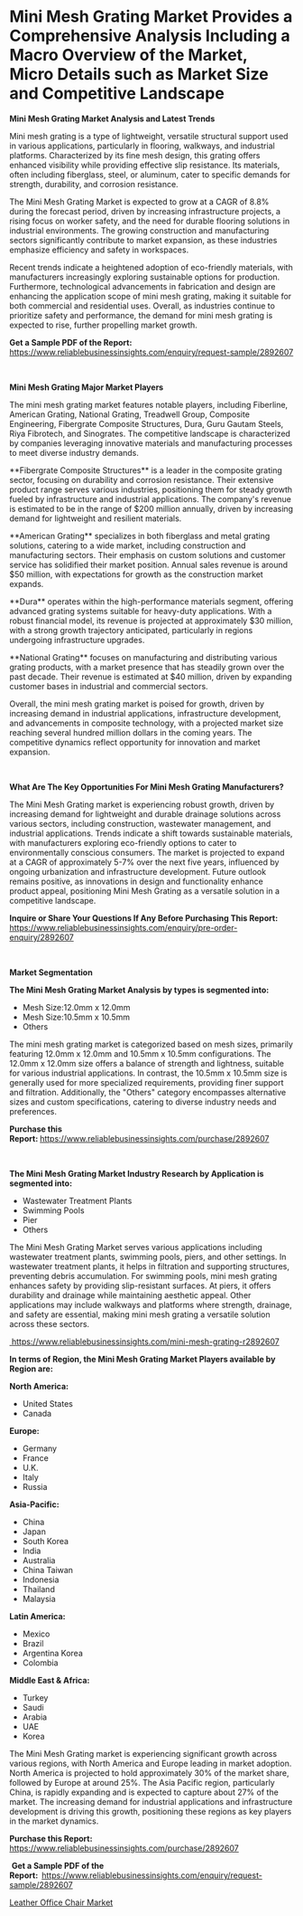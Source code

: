 <p><h1>Mini Mesh Grating Market Provides a Comprehensive Analysis Including a Macro Overview of the Market, Micro Details such as Market Size and Competitive Landscape</h1></p><p><strong>Mini Mesh Grating Market Analysis and Latest Trends</strong></p>
<p><p>Mini mesh grating is a type of lightweight, versatile structural support used in various applications, particularly in flooring, walkways, and industrial platforms. Characterized by its fine mesh design, this grating offers enhanced visibility while providing effective slip resistance. Its materials, often including fiberglass, steel, or aluminum, cater to specific demands for strength, durability, and corrosion resistance.</p><p>The Mini Mesh Grating Market is expected to grow at a CAGR of 8.8% during the forecast period, driven by increasing infrastructure projects, a rising focus on worker safety, and the need for durable flooring solutions in industrial environments. The growing construction and manufacturing sectors significantly contribute to market expansion, as these industries emphasize efficiency and safety in workspaces.</p><p>Recent trends indicate a heightened adoption of eco-friendly materials, with manufacturers increasingly exploring sustainable options for production. Furthermore, technological advancements in fabrication and design are enhancing the application scope of mini mesh grating, making it suitable for both commercial and residential uses. Overall, as industries continue to prioritize safety and performance, the demand for mini mesh grating is expected to rise, further propelling market growth.</p></p>
<p><strong>Get a Sample PDF of the Report:&nbsp;</strong> <a href="https://www.reliablebusinessinsights.com/enquiry/request-sample/2892607?utm_campaign=3086&utm_medium=2&utm_source=Github&utm_content=ia&utm_term=15032025&utm_id=mini-mesh-grating">https://www.reliablebusinessinsights.com/enquiry/request-sample/2892607</a></p>
<p>&nbsp;</p>
<p><strong>Mini Mesh Grating Major Market Players</strong></p>
<p><p>The mini mesh grating market features notable players, including Fiberline, American Grating, National Grating, Treadwell Group, Composite Engineering, Fibergrate Composite Structures, Dura, Guru Gautam Steels, Riya Fibrotech, and Sinogrates. The competitive landscape is characterized by companies leveraging innovative materials and manufacturing processes to meet diverse industry demands.</p><p>**Fibergrate Composite Structures** is a leader in the composite grating sector, focusing on durability and corrosion resistance. Their extensive product range serves various industries, positioning them for steady growth fueled by infrastructure and industrial applications. The company's revenue is estimated to be in the range of $200 million annually, driven by increasing demand for lightweight and resilient materials.</p><p>**American Grating** specializes in both fiberglass and metal grating solutions, catering to a wide market, including construction and manufacturing sectors. Their emphasis on custom solutions and customer service has solidified their market position. Annual sales revenue is around $50 million, with expectations for growth as the construction market expands.</p><p>**Dura** operates within the high-performance materials segment, offering advanced grating systems suitable for heavy-duty applications. With a robust financial model, its revenue is projected at approximately $30 million, with a strong growth trajectory anticipated, particularly in regions undergoing infrastructure upgrades.</p><p>**National Grating** focuses on manufacturing and distributing various grating products, with a market presence that has steadily grown over the past decade. Their revenue is estimated at $40 million, driven by expanding customer bases in industrial and commercial sectors.</p><p>Overall, the mini mesh grating market is poised for growth, driven by increasing demand in industrial applications, infrastructure development, and advancements in composite technology, with a projected market size reaching several hundred million dollars in the coming years. The competitive dynamics reflect opportunity for innovation and market expansion.</p></p>
<p>&nbsp;</p>
<p><strong>What Are The Key Opportunities For Mini Mesh Grating Manufacturers?</strong></p>
<p><p>The Mini Mesh Grating market is experiencing robust growth, driven by increasing demand for lightweight and durable drainage solutions across various sectors, including construction, wastewater management, and industrial applications. Trends indicate a shift towards sustainable materials, with manufacturers exploring eco-friendly options to cater to environmentally conscious consumers. The market is projected to expand at a CAGR of approximately 5-7% over the next five years, influenced by ongoing urbanization and infrastructure development. Future outlook remains positive, as innovations in design and functionality enhance product appeal, positioning Mini Mesh Grating as a versatile solution in a competitive landscape.</p></p>
<p><strong>Inquire or Share Your Questions If Any Before Purchasing This Report:</strong> <a href="https://www.reliablebusinessinsights.com/enquiry/pre-order-enquiry/2892607?utm_campaign=3086&utm_medium=2&utm_source=Github&utm_content=ia&utm_term=15032025&utm_id=mini-mesh-grating">https://www.reliablebusinessinsights.com/enquiry/pre-order-enquiry/2892607</a></p>
<p>&nbsp;</p>
<p><strong>Market Segmentation</strong></p>
<p><strong>The Mini Mesh Grating Market Analysis by types is segmented into:</strong></p>
<p><ul><li>Mesh Size:12.0mm x 12.0mm</li><li>Mesh Size:10.5mm x 10.5mm</li><li>Others</li></ul></p>
<p><p>The mini mesh grating market is categorized based on mesh sizes, primarily featuring 12.0mm x 12.0mm and 10.5mm x 10.5mm configurations. The 12.0mm x 12.0mm size offers a balance of strength and lightness, suitable for various industrial applications. In contrast, the 10.5mm x 10.5mm size is generally used for more specialized requirements, providing finer support and filtration. Additionally, the "Others" category encompasses alternative sizes and custom specifications, catering to diverse industry needs and preferences.</p></p>
<p><strong>Purchase this Report:&nbsp;</strong><a href="https://www.reliablebusinessinsights.com/purchase/2892607?utm_campaign=3086&utm_medium=2&utm_source=Github&utm_content=ia&utm_term=15032025&utm_id=mini-mesh-grating">https://www.reliablebusinessinsights.com/purchase/2892607</a></p>
<p>&nbsp;</p>
<p><strong>The Mini Mesh Grating Market Industry Research by Application is segmented into:</strong></p>
<p><ul><li>Wastewater Treatment Plants</li><li>Swimming Pools</li><li>Pier</li><li>Others</li></ul></p>
<p><p>The Mini Mesh Grating Market serves various applications including wastewater treatment plants, swimming pools, piers, and other settings. In wastewater treatment plants, it helps in filtration and supporting structures, preventing debris accumulation. For swimming pools, mini mesh grating enhances safety by providing slip-resistant surfaces. At piers, it offers durability and drainage while maintaining aesthetic appeal. Other applications may include walkways and platforms where strength, drainage, and safety are essential, making mini mesh grating a versatile solution across these sectors.</p></p>
<p><a href="https://www.reliablebusinessinsights.com/mini-mesh-grating-r2892607?utm_campaign=3086&utm_medium=2&utm_source=Github&utm_content=ia&utm_term=15032025&utm_id=mini-mesh-grating">&nbsp;https://www.reliablebusinessinsights.com/mini-mesh-grating-r2892607</a></p>
<p><strong>In terms of Region, the Mini Mesh Grating Market Players available by Region are:</strong></p>
<p>
    <p> <strong> North America: </strong>
        <ul>
            <li>United States</li>
            <li>Canada</li>
        </ul>
        </p> 
    <p> <strong> Europe: </strong>
        <ul>
            <li>Germany</li>
            <li>France</li>
            <li>U.K.</li>
            <li>Italy</li>
            <li>Russia</li>
        </ul>
        </p> 
    <p> <strong> Asia-Pacific: </strong>
        <ul>
            <li>China</li>
            <li>Japan</li>
            <li>South Korea</li>
            <li>India</li>
            <li>Australia</li>
            <li>China Taiwan</li>
            <li>Indonesia</li>
            <li>Thailand</li>
            <li>Malaysia</li>
        </ul>
        </p> 
    <p> <strong> Latin America: </strong>
        <ul>
            <li>Mexico</li>
            <li>Brazil</li>
            <li>Argentina Korea</li>
            <li>Colombia</li>
        </ul>
        </p> 
    <p> <strong> Middle East & Africa: </strong>
        <ul>
            <li>Turkey</li>
            <li>Saudi</li>
            <li>Arabia</li>
            <li>UAE</li>
            <li>Korea</li>
        </ul>
    </p>
    </p>
<p><p>The Mini Mesh Grating market is experiencing significant growth across various regions, with North America and Europe leading in market adoption. North America is projected to hold approximately 30% of the market share, followed by Europe at around 25%. The Asia Pacific region, particularly China, is rapidly expanding and is expected to capture about 27% of the market. The increasing demand for industrial applications and infrastructure development is driving this growth, positioning these regions as key players in the market dynamics.</p></p>
<p><strong>Purchase this Report: </strong><a href="https://www.reliablebusinessinsights.com/purchase/2892607?utm_campaign=3086&utm_medium=2&utm_source=Github&utm_content=ia&utm_term=15032025&utm_id=mini-mesh-grating">https://www.reliablebusinessinsights.com/purchase/2892607</a></p>
<p>&nbsp;<strong>Get a Sample PDF of the Report:&nbsp;&nbsp;</strong><a href="https://www.reliablebusinessinsights.com/enquiry/request-sample/2892607?utm_campaign=3086&utm_medium=2&utm_source=Github&utm_content=ia&utm_term=15032025&utm_id=mini-mesh-grating">https://www.reliablebusinessinsights.com/enquiry/request-sample/2892607</a></p>
<p><strong></strong></p>
<p><p><a href="https://github.com/penecorodz74/Market-Research-Report-List-1/blob/main/leather-office-chair-market.md?utm_campaign=3086&utm_medium=2&utm_source=Github&utm_content=ia&utm_term=15032025&utm_id=mini-mesh-grating">Leather Office Chair Market</a></p></p>